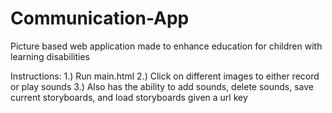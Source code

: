 # Communication-App
Picture based web application made to enhance education for children with learning disabilities


Instructions:
1.) Run main.html
2.) Click on different images to either record or play sounds
3.) Also has the ability to add sounds, delete sounds, save current storyboards, and load storyboards given a url key
